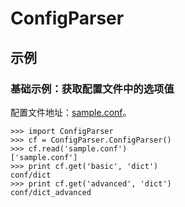# ConfigParser

## 示例

### 基础示例：获取配置文件中的选项值

配置文件地址：[sample.conf](https://github.com/mumingv/python/blob/master/func/ConfigParser/sample.conf)。

```
>>> import ConfigParser
>>> cf = ConfigParser.ConfigParser()
>>> cf.read('sample.conf')
['sample.conf']
>>> print cf.get('basic', 'dict')
conf/dict
>>> print cf.get('advanced', 'dict')
conf/dict_advanced
```

